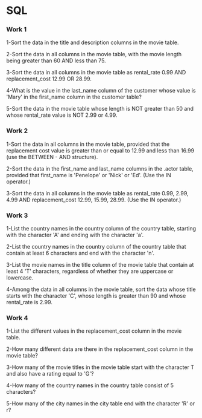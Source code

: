 # SQL
### Work 1
1-Sort the data in the title and description columns in the movie table.

2-Sort the data in all columns in the movie table, with the movie length being greater than 60 AND less than 75.

3-Sort the data in all columns in the movie table as rental_rate 0.99 AND replacement_cost 12.99 OR 28.99.

4-What is the value in the last_name column of the customer whose value is 'Mary' in the first_name column in the customer table?

5-Sort the data in the movie table whose length is NOT greater than 50 and whose rental_rate value is NOT 2.99 or 4.99.

### Work 2
1-Sort the data in all columns in the movie table, provided that the replacement cost value is greater than or equal to 12.99 and less than 16.99 (use the BETWEEN - AND structure).

2-Sort the data in the first_name and last_name columns in the .actor table, provided that first_name is 'Penelope' or 'Nick' or 'Ed'. (Use the IN operator.)

3-Sort the data in all columns in the movie table as rental_rate 0.99, 2.99, 4.99 AND replacement_cost 12.99, 15.99, 28.99. (Use the IN operator.)

### Work 3
1-List the country names in the country column of the country table, starting with the character 'A' and ending with the character 'a'.

2-List the country names in the country column of the country table that contain at least 6 characters and end with the character 'n'.

3-List the movie names in the title column of the movie table that contain at least 4 'T' characters, regardless of whether they are uppercase or lowercase.

4-Among the data in all columns in the movie table, sort the data whose title starts with the character 'C', whose length is greater than 90 and whose rental_rate is 2.99.

### Work 4
1-List the different values ​​in the replacement_cost column in the movie table.

2-How many different data are there in the replacement_cost column in the movie table?

3-How many of the movie titles in the movie table start with the character T and also have a rating equal to 'G'?

4-How many of the country names in the country table consist of 5 characters?

5-How many of the city names in the city table end with the character 'R' or r?

